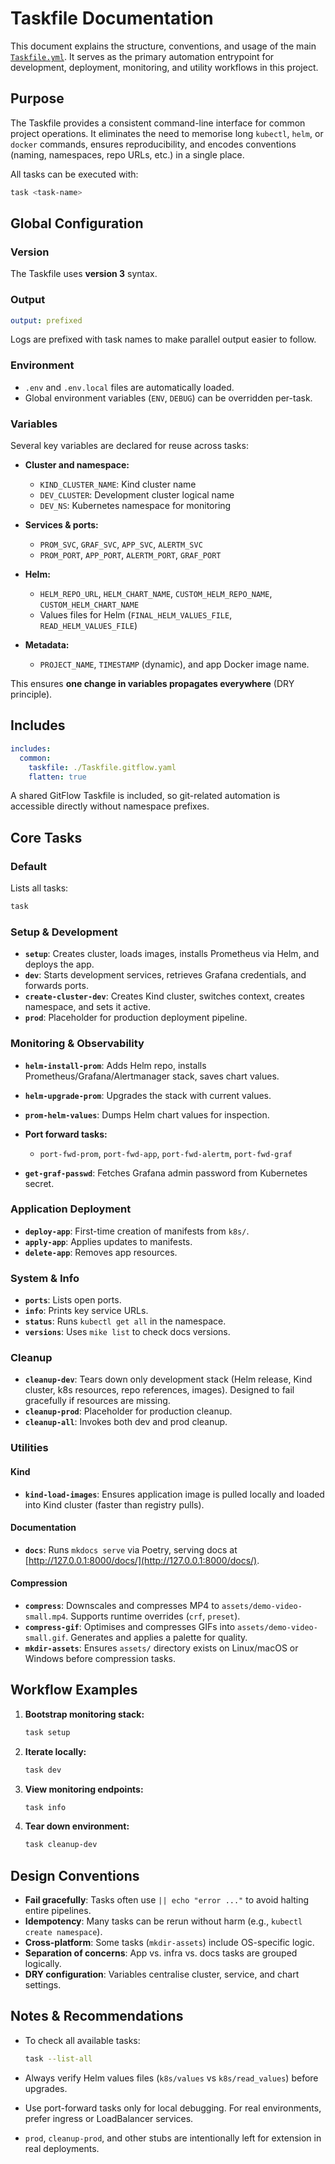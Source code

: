 # Taskfile Documentation

This document explains the structure, conventions, and usage of the main [`Taskfile.yml`](../../../Taskfile.yaml). It serves as the primary automation entrypoint for development, deployment, monitoring, and utility workflows in this project.

## Purpose

The Taskfile provides a consistent command-line interface for common project operations. It eliminates the need to memorise long `kubectl`, `helm`, or `docker` commands, ensures reproducibility, and encodes conventions (naming, namespaces, repo URLs, etc.) in a single place.

All tasks can be executed with:

```bash
task <task-name>
```

## Global Configuration

### Version

The Taskfile uses **version 3** syntax.

### Output

```yaml
output: prefixed
```

Logs are prefixed with task names to make parallel output easier to follow.

### Environment

* `.env` and `.env.local` files are automatically loaded.
* Global environment variables (`ENV`, `DEBUG`) can be overridden per-task.

### Variables

Several key variables are declared for reuse across tasks:

* **Cluster and namespace:**

  * `KIND_CLUSTER_NAME`: Kind cluster name
  * `DEV_CLUSTER`: Development cluster logical name
  * `DEV_NS`: Kubernetes namespace for monitoring

* **Services & ports:**

  * `PROM_SVC`, `GRAF_SVC`, `APP_SVC`, `ALERTM_SVC`
  * `PROM_PORT`, `APP_PORT`, `ALERTM_PORT`, `GRAF_PORT`

* **Helm:**

  * `HELM_REPO_URL`, `HELM_CHART_NAME`, `CUSTOM_HELM_REPO_NAME`, `CUSTOM_HELM_CHART_NAME`
  * Values files for Helm (`FINAL_HELM_VALUES_FILE`, `READ_HELM_VALUES_FILE`)

* **Metadata:**

  * `PROJECT_NAME`, `TIMESTAMP` (dynamic), and app Docker image name.

This ensures **one change in variables propagates everywhere** (DRY principle).

## Includes

```yaml
includes:
  common:
    taskfile: ./Taskfile.gitflow.yaml
    flatten: true
```

A shared GitFlow Taskfile is included, so git-related automation is accessible directly without namespace prefixes.

## Core Tasks

### Default

Lists all tasks:

```bash
task
```

### Setup & Development

* **`setup`**: Creates cluster, loads images, installs Prometheus via Helm, and deploys the app.
* **`dev`**: Starts development services, retrieves Grafana credentials, and forwards ports.
* **`create-cluster-dev`**: Creates Kind cluster, switches context, creates namespace, and sets it active.
* **`prod`**: Placeholder for production deployment pipeline.

### Monitoring & Observability

* **`helm-install-prom`**: Adds Helm repo, installs Prometheus/Grafana/Alertmanager stack, saves chart values.

* **`helm-upgrade-prom`**: Upgrades the stack with current values.

* **`prom-helm-values`**: Dumps Helm chart values for inspection.

* **Port forward tasks:**

  * `port-fwd-prom`, `port-fwd-app`, `port-fwd-alertm`, `port-fwd-graf`

* **`get-graf-passwd`**: Fetches Grafana admin password from Kubernetes secret.

### Application Deployment

* **`deploy-app`**: First-time creation of manifests from `k8s/`.
* **`apply-app`**: Applies updates to manifests.
* **`delete-app`**: Removes app resources.

### System & Info

* **`ports`**: Lists open ports.
* **`info`**: Prints key service URLs.
* **`status`**: Runs `kubectl get all` in the namespace.
* **`versions`**: Uses `mike list` to check docs versions.

### Cleanup

* **`cleanup-dev`**: Tears down only development stack (Helm release, Kind cluster, k8s resources, repo references, images). Designed to fail gracefully if resources are missing.
* **`cleanup-prod`**: Placeholder for production cleanup.
* **`cleanup-all`**: Invokes both dev and prod cleanup.

### Utilities

#### Kind

* **`kind-load-images`**: Ensures application image is pulled locally and loaded into Kind cluster (faster than registry pulls).

#### Documentation

* **`docs`**: Runs `mkdocs serve` via Poetry, serving docs at [http://127.0.0.1:8000/docs/](http://127.0.0.1:8000/docs/).

#### Compression

* **`compress`**: Downscales and compresses MP4 to `assets/demo-video-small.mp4`. Supports runtime overrides (`crf`, `preset`).
* **`compress-gif`**: Optimises and compresses GIFs into `assets/demo-video-small.gif`. Generates and applies a palette for quality.
* **`mkdir-assets`**: Ensures `assets/` directory exists on Linux/macOS or Windows before compression tasks.

## Workflow Examples

1. **Bootstrap monitoring stack:**

   ```bash
   task setup
   ```

2. **Iterate locally:**

   ```bash
   task dev
   ```

3. **View monitoring endpoints:**

   ```bash
   task info
   ```

4. **Tear down environment:**

   ```bash
   task cleanup-dev
   ```

## Design Conventions

* **Fail gracefully**: Tasks often use `|| echo "error ..."` to avoid halting entire pipelines.
* **Idempotency**: Many tasks can be rerun without harm (e.g., `kubectl create namespace`).
* **Cross-platform**: Some tasks (`mkdir-assets`) include OS-specific logic.
* **Separation of concerns**: App vs. infra vs. docs tasks are grouped logically.
* **DRY configuration**: Variables centralise cluster, service, and chart settings.

## Notes & Recommendations

* To check all available tasks:

  ```bash
  task --list-all
  ```
* Always verify Helm values files (`k8s/values` vs `k8s/read_values`) before upgrades.
* Use port-forward tasks only for local debugging. For real environments, prefer ingress or LoadBalancer services.
* `prod`, `cleanup-prod`, and other stubs are intentionally left for extension in real deployments.